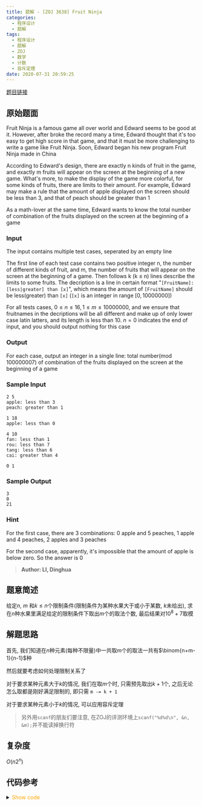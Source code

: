 ```yaml
---
title: 题解 - [ZOJ 3638] Fruit Ninja
categories:
  - 程序设计
  - 题解
tags:
  - 程序设计
  - 题解
  - ZOJ
  - 数学
  - 计数
  - 容斥定理
date: 2020-07-31 20:59:25
---
```

[题目链接](https://zoj.pintia.cn/problem-sets/91827364500/problems/91827369305)

<!-- more -->

## 原始题面

Fruit Ninja is a famous game all over world and Edward seems to be good at it. However, after broke the record many a time, Edward thought that it's too easy to get high score in that game, and that it must be more challenging to write a game like Fruit Ninja. Soon, Edward began his new program Fruit Ninja made in China

According to Edward's design, there are exactly n kinds of fruit in the game, and exactly m fruits will appear on the screen at the beginning of a new game. What's more, to make the display of the game more colorful, for some kinds of fruits, there are limits to their amount. For example, Edward may make a rule that the amount of apple displayed on the screen should be less than $3$, and that of peach should be greater than $1$

As a math-lover at the same time, Edward wants to know the total number of combination of the fruits displayed on the screen at the beginning of a game

### Input

The input contains multiple test cases, seperated by an empty line

The first line of each test case contains two positive integer n, the number of different kinds of fruit, and m, the number of fruits that will appear on the screen at the beginning of a game. Then follows k (k ≤ n) lines describe the limits to some fruits. The decription is a line in certain format "`[FruitName]: [less|greater] than [x]`", which means the amount of `[FruitName]` should be less(greater) than `[x]` (`[x]` is an integer in range $[0, 10000000]$)

For all tests cases, $0 ≤ n ≤ 16, 1 ≤ m ≤ 10000000$, and we ensure that fruitnames in the decriptions will be all different and make up of only lower case latin latters, and its length is less than $10$. $n = 0$ indicates the end of input, and you should output nothing for this case

### Output

For each case, output an integer in a single line: total number(mod $100000007$) of combination of the fruits displayed on the screen at the beginning of a game

### Sample Input

```input1
2 5
apple: less than 3
peach: greater than 1

1 18
apple: less than 0

4 10
fan: less than 1
rou: less than 7
tang: less than 6
cai: greater than 4

0 1
```

### Sample Output

```output1
3
0
21
```

### Hint

For the first case, there are $3$ combinations: $0$ apple and $5$ peaches, $1$ apple and $4$ peaches, $2$ apples and $3$ peaches

For the second case, apparently, it's impossible that the amount of apple is below zero. So the answer is $0$

> **Author: LI, Dinghua**

## 题意简述

给定$n$, $m$ 和$k\leqslant n$个限制条件(限制条件为某种水果大于或小于某数, $k$未给出), 求在$n$种水果里满足给定的限制条件下取出$m$个的取法个数, 最后结果对$10^8+7$取模

## 解题思路

首先, 我们知道在$n$种元素(每种不限量)中一共取$m$个的取法一共有$\binom{n+m-1}{n-1}$种

然后就要考虑如何处理限制关系了

对于要求某种元素大于$k$的情况, 我们在取$m$个时, 只需预先取出$k+1$个, 之后无论怎么取都是刚好满足限制的, 即只需 `m -= k + 1`

对于要求某种元素小于$k$的情况, 可以应用容斥定理

> 另外用`scanf`的朋友们要注意, 在ZOJ的评测环境上`scanf("%d%d\n", &n, &m);`并不能读掉换行符

## 复杂度

$O(n2^n)$

## 代码参考

<details>
<summary><font color='orange'>Show code</font></summary>

```cpp
/*
 * @Author: Tifa
 * @LastEditTime: 2020-07-31 20:59:25
 * @Description: ZOJ 3638
 */
const i64 mod = 100000007;

i64 qpow(i64 a, i64 b) {
  i64 res = 1;
  for (; b; b >>= 1, (a *= a) %= mod)
    if (b & 1) (res *= a) %= mod;
  return res;
}
i64 c(i64 a, i64 b) {
  if (a < b || a < 0 || b < 0) return 0;
  i64 res = 1, _ = 1;
  for (int i = 0; i < b; i++) {
    res = res * (a - i) % mod;
    _ = _ * (i + 1) % mod;
  }
  return res * qpow(_, mod - 2) % mod;
}

char op[505], line[5005];
int  limit[505];

int main() {
  int m, n;
  while (~scanf("%d%d", &n, &m) && (m != 1 || n)) {
    int k = 0, _;
    fgets(line, sizeof(line), stdin);
    while (fgets(line, sizeof(line), stdin) && line[0] != '\n' && line[1] != '\n') {
      sscanf(line, "%*s%s%*s%d\n", op, &_);
      if (op[0] == 'g') m -= _ + 1;
      else limit[++k] = _;
    }
    if (m < 0) {
      puts("0");
      continue;
    }
    i64 ans = 0;
    _rep(i, 0, 1 << k) {
      int _ = 0, now = 0;
      _for(j, 1, k)
        if (i & (1 << j - 1)) {
          ++_;
          now += limit[j];
        }
      ans += (_ & 1 ? -1 : 1) * c(n + m - 1 - now, n - 1);
    }
    printf("%lld\n", (ans % mod + mod) % mod);
  }
}
```

</details>
